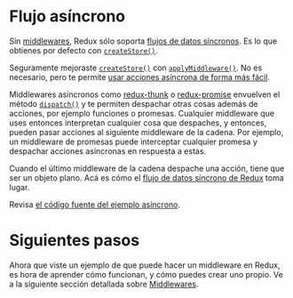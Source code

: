 # Flujo asíncrono

Sin [middlewares](middleware.md), Redux sólo soporta [flujos de datos síncronos](../basico/flujo-de-datos.md). Es lo que obtienes por defecto con [`createStore()`](../api/create-store.md).

Seguramente mejoraste [`createStore()`](../api/create-store.md) con [`applyMiddleware()`](../api/apply-middleware.md). No es necesario, pero te permite [usar acciones asíncrona de forma más fácil](./acciones-asincronas.md).

Middlewares asíncronos como [redux-thunk](https://github.com/gaearon/redux-thunk) o [redux-promise](https://github.com/acdlite/redux-promise) envuelven el método [`dispatch()`](../api/dispatch.md) y te permiten despachar otras cosas además de acciones, por ejemplo funciones o promesas. Cualquier middleware que uses entonces interpretan cualquier cosa que despaches, y entonces, pueden pasar acciones al siguiente middleware de la cadena. Por ejemplo, un middleware de promesas puede interceptar cualquier promesa y despachar acciones asíncronas en respuesta a estas.

Cuando el último middleware de la cadena despache una acción, tiene que ser un objeto plano. Acá es cómo el [flujo de datos síncrono de Redux](http://redux.js.org/docs/basics/DataFlow.html) toma lugar.

Revisa [el código fuente del ejemplo asíncrono](http://redux.js.org/docs/advanced/ExampleRedditAPI.html).

# Siguientes pasos
Ahora que viste un ejemplo de que puede hacer un middleware en Redux, es hora de aprender cómo funcionan, y cómo puedes crear uno propio. Ve a la siguiente sección detallada sobre [Middlewares](./middleware.md).
